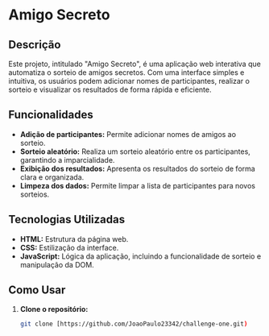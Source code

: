 # Amigo Secreto

## Descrição

Este projeto, intitulado "Amigo Secreto", é uma aplicação web interativa que automatiza o sorteio de amigos secretos. Com uma interface simples e intuitiva, os usuários podem adicionar nomes de participantes, realizar o sorteio e visualizar os resultados de forma rápida e eficiente.

## Funcionalidades

* **Adição de participantes:** Permite adicionar nomes de amigos ao sorteio.
* **Sorteio aleatório:** Realiza um sorteio aleatório entre os participantes, garantindo a imparcialidade.
* **Exibição dos resultados:** Apresenta os resultados do sorteio de forma clara e organizada.
* **Limpeza dos dados:** Permite limpar a lista de participantes para novos sorteios.

## Tecnologias Utilizadas

* **HTML:** Estrutura da página web.
* **CSS:** Estilização da interface.
* **JavaScript:** Lógica da aplicação, incluindo a funcionalidade de sorteio e manipulação da DOM.

## Como Usar

1. **Clone o repositório:**
   ```bash
   git clone [https://github.com/JoaoPaulo23342/challenge-one.git)
